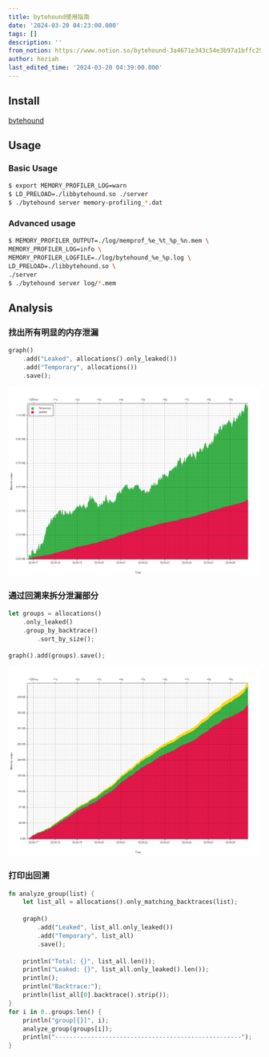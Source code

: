 ```yaml
---
title: bytehound使用指南
date: '2024-03-20 04:23:00.000'
tags: []
description: ''
from_notion: https://www.notion.so/bytehound-3a4671e343c54e3b97a1bffc299b952c
author: heziah
last_edited_time: '2024-03-20 04:39:00.000'
---
```

## Install

[bytehound](487c190c_bytehound.zip)

## Usage

### Basic Usage


```bash
$ export MEMORY_PROFILER_LOG=warn
$ LD_PRELOAD=./libbytehound.so ./server
$ ./bytehound server memory-profiling_*.dat
```

### Advanced usage


```bash
$ MEMORY_PROFILER_OUTPUT=./log/memprof_%e_%t_%p_%n.mem \
MEMORY_PROFILER_LOG=info \
MEMORY_PROFILER_LOGFILE=./log/bytehound_%e_%p.log \
LD_PRELOAD=./libbytehound.so \
./server
$ ./bytehound server log/*.mem  
```

## Analysis

### **找出所有明显的内存泄漏**


```rust
graph()
    .add("Leaked", allocations().only_leaked())
    .add("Temporary", allocations())
    .save();
```

![Untitled](3aa72a67_Untitled.png)

### 通过回溯来拆分泄漏部分


```rust
let groups = allocations()
    .only_leaked()
    .group_by_backtrace()
        .sort_by_size();

graph().add(groups).save();
```

![Untitled](8eb0d635_Untitled.png)

### 打印出回溯


```rust
fn analyze_group(list) {
    let list_all = allocations().only_matching_backtraces(list);

    graph()
        .add("Leaked", list_all.only_leaked())
        .add("Temporary", list_all)
        .save();

    println("Total: {}", list_all.len());
    println("Leaked: {}", list_all.only_leaked().len());
    println();
    println("Backtrace:");
    println(list_all[0].backtrace().strip());
}
for i in 0..groups.len() {
    println("group[{}]", i);
    analyze_group(groups[i]);
    println("----------------------------------------------------");
}
```

<br/>

